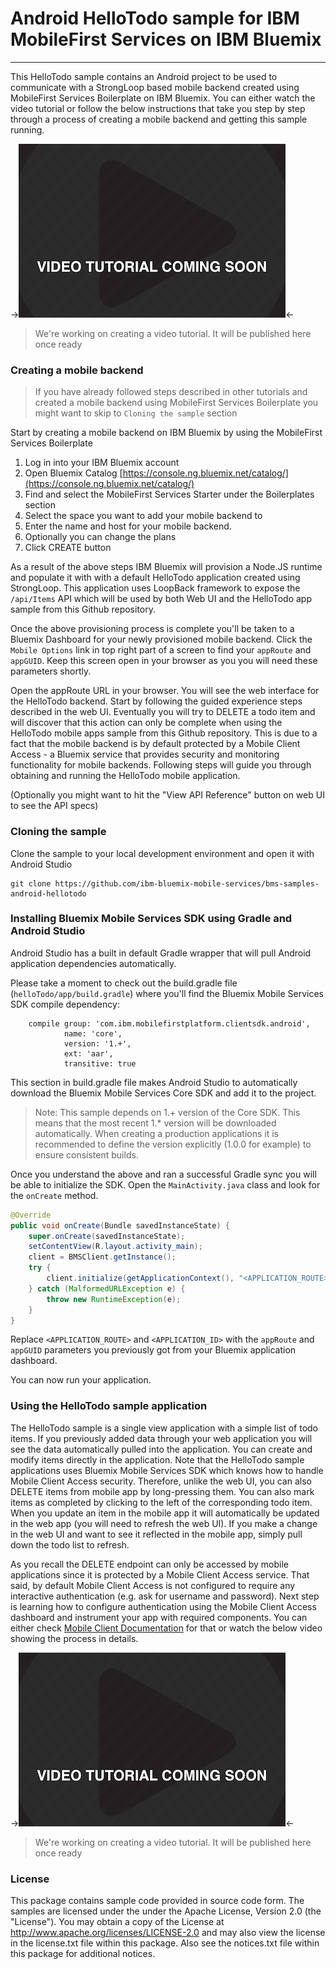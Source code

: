 # Android HelloTodo sample for IBM MobileFirst Services on IBM Bluemix
---
This HelloTodo sample contains an Android project to be used to communicate with a StrongLoop based mobile backend created using MobileFirst Services Boilerplate on IBM Bluemix. You can either watch the video tutorial or follow the below instructions that take you step by step through a process of creating a mobile backend and getting this sample running.

->![image](video-coming-soon.png)<-
> We're working on creating a video tutorial. It will be published here once ready


### Creating a mobile backend

> If you have already followed steps described in other tutorials and created a mobile backend using MobileFirst Services Boilerplate you might want to skip to `Cloning the sample` section
 
Start by creating a mobile backend on IBM Bluemix by using the MobileFirst Services Boilerplate

1. Log in into your IBM Bluemix account
2. Open Bluemix Catalog [https://console.ng.bluemix.net/catalog/](https://console.ng.bluemix.net/catalog/)
3. Find and select the MobileFirst Services Starter under the Boilerplates section
4. Select the space you want to add your mobile backend to
5. Enter the name and host for your mobile backend. 
6. Optionally you can change the plans
7. Click CREATE button

As a result of the above steps IBM Bluemix will provision a Node.JS runtime and populate it with with a default HelloTodo application created using StrongLoop. This application uses LoopBack framework to expose the `/api/Items` API which will be used by both Web UI and the HelloTodo app sample from this Github repository. 

Once the above provisioning process is complete you'll be taken to a Bluemix Dashboard for your newly provisioned mobile backend. Click the `Mobile Options` link in top right part of a screen to find your `appRoute` and `appGUID`. Keep this screen open in your browser as you you will need these parameters shortly. 

Open the appRoute URL in your browser. You will see the web interface for the HelloTodo backend. Start by following the guided experience steps described in the web UI. Eventually you will try to DELETE a todo item and will discover that this action can only be complete when using the HelloTodo mobile apps sample from this Github repository. This is due to a fact that the mobile backend is by default protected by a Mobile Client Access - a Bluemix service that provides security and monitoring functionality for mobile backends. Following steps will guide you through obtaining and running the HelloTodo mobile application. 

(Optionally you might want to hit the "View API Reference" button on web UI to see the API specs)

### Cloning the sample
Clone the sample to your local development environment and open it with Android Studio

```Shell
git clone https://github.com/ibm-bluemix-mobile-services/bms-samples-android-hellotodo
```

### Installing Bluemix Mobile Services SDK using Gradle and Android Studio

Android Studio has a built in default Gradle wrapper that will pull Android application dependencies automatically.

Please take a moment to check out the build.gradle file (`helloTodo/app/build.gradle`) where you'll find the Bluemix Mobile Services SDK compile dependency:

```Gradle
    compile group: 'com.ibm.mobilefirstplatform.clientsdk.android',
            name: 'core',
            version: '1.+',
            ext: 'aar',
            transitive: true
```

This section in build.gradle file makes Android Studio to automatically download the Bluemix Mobile Services Core SDK and add it to the project. 

> Note: This sample depends on 1.+ version of the Core SDK. This means that the most recent 1.* version will be downloaded automatically. When creating a production applications it is recommended to define the version explicitly (1.0.0 for example) to ensure consistent builds.

Once you understand the above and ran a successful Gradle sync you will be able to initialize the SDK. Open the `MainActivity.java` class and look for the `onCreate` method.

```Java
@Override
public void onCreate(Bundle savedInstanceState) {
	super.onCreate(savedInstanceState);
	setContentView(R.layout.activity_main);
	client = BMSClient.getInstance();
	try {
		client.initialize(getApplicationContext(), "<APPLICATION_ROUTE>", "<APPLICATION_ID>");
	} catch (MalformedURLException e) {
		throw new RuntimeException(e);
	}
}   
```

Replace `<APPLICATION_ROUTE>` and `<APPLICATION_ID>` with the `appRoute` and `appGUID` parameters you previously got from your Bluemix application dashboard.

You can now run your application. 

### Using the HelloTodo sample application

The HelloTodo sample is a single view application with a simple list of todo items. If you previously added data through your web application you will see the data automatically pulled into the application. You can create and modify items directly in the application. Note that the HelloTodo sample applications uses Bluemix Mobile Services SDK which knows how to handle Mobile Client Access security. Therefore, unlike the web UI, you can also DELETE items from mobile app by long-pressing them. You can also mark items as completed by clicking to the left of the corresponding todo item. When you update an item in the mobile app it will automatically be updated in the web app (you will need to refresh the web UI). If you make a change in the web UI and want to see it reflected in the mobile app, simply pull down the todo list to refresh.

As you recall the DELETE endpoint can only be accessed by mobile applications since it is protected by a Mobile Client Access service. That said, by default Mobile Client Access is not configured to require any interactive authentication (e.g. ask for username and password). Next step is learning how to configure authentication using the Mobile Client Access dashboard and instrument your app with required components. You can either check [Mobile Client Documentation](https://www.ng.bluemix.net/docs/services/mobileaccess/index.html) for that or watch the below video showing the process in details. 

->![image](video-coming-soon.png)<-
> We're working on creating a video tutorial. It will be published here once ready

### License
This package contains sample code provided in source code form. The samples are licensed under the under the Apache License, Version 2.0 (the "License"). You may obtain a copy of the License at http://www.apache.org/licenses/LICENSE-2.0 and may also view the license in the license.txt file within this package. Also see the notices.txt file within this package for additional notices.
